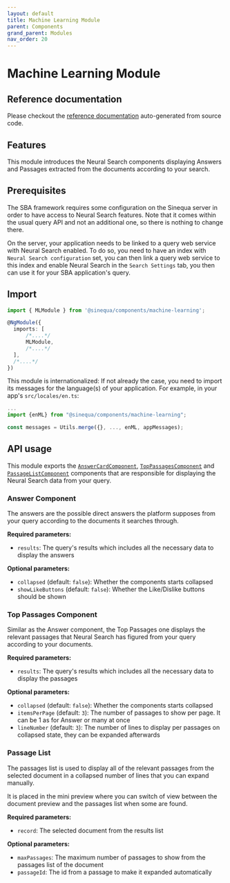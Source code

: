 ```yaml
---
layout: default
title: Machine Learning Module
parent: Components
grand_parent: Modules
nav_order: 20
---
```


# Machine Learning Module

## Reference documentation

Please checkout the [reference documentation]({{site.baseurl}}components/modules/MLModule.html) auto-generated from source code.

## Features

This module introduces the Neural Search components displaying Answers and Passages extracted from the documents according to your search.

## Prerequisites

The SBA framework requires some configuration on the Sinequa server in order to have access to Neural Search features. Note that it comes within the usual query API and not an additional one, so there is nothing to change there.

On the server, your application needs to be linked to a query web service with Neural Search enabled. To do so, you need to have an index with `Neural Search configuration` set, you can then link a query web service to this index and enable Neural Search in the `Search Settings` tab, you then can use it for your SBA application's query.

## Import

```typescript
import { MLModule } from '@sinequa/components/machine-learning';

@NgModule({
  imports: [
      /*....*/
      MLModule,
      /*....*/
  ],
  /*....*/
})
```

This module is internationalized: If not already the case, you need to import its messages for the language(s) of your application. For example, in your app's `src/locales/en.ts`:

```ts
...
import {enML} from "@sinequa/components/machine-learning";

const messages = Utils.merge({}, ..., enML, appMessages);
```

## API usage

This module exports the [`AnswerCardComponent`]({{site.baseurl}}components/components/AnswerCardComponent.html), [`TopPassagesComponent`]({{site.baseurl}}components/components/TopPassagesComponent.html) and [`PassageListComponent`]({{site.baseurl}}components/components/PassageListComponent.html) components that are responsible for displaying the Neural Search data from your query.

### Answer Component

The answers are the possible direct answers the platform supposes from your query according to the documents it searches through.

<doc-answer-card></doc-answer-card>

**Required parameters:**

* `results`: The query's results which includes all the necessary data to display the answers

**Optional parameters:**

* `collapsed` (default: `false`): Whether the components starts collapsed
* `showLikeButtons` (default: `false`): Whether the Like/Dislike buttons should be shown

### Top Passages Component

Similar as the Answer component, the Top Passages one displays the relevant passages that Neural Search has figured from your query according to your documents.

<doc-top-passages></doc-top-passages>

**Required parameters:**

* `results`: The query's results which includes all the necessary data to display the passages

**Optional parameters:**

* `collapsed` (default: `false`): Whether the components starts collapsed
* `itemsPerPage` (default: `3`): The number of passages to show per page. It can be 1 as for Answer or many at once
* `lineNumber` (default: `3`): The number of lines to display per passages on collapsed state, they can be expanded afterwards

### Passage List

The passages list is used to display all of the relevant passages from the selected document in a collapsed number of lines that you can expand manually.

It is placed in the mini preview where you can switch of view between the document preview and the passages list when some are found.

<doc-passage-list></doc-passage-list>

**Required parameters:**

* `record`: The selected document from the results list

**Optional parameters:**

* `maxPassages`: The maximum number of passages to show from the passages list of the document
* `passageId`: The id from a passage to make it expanded automatically